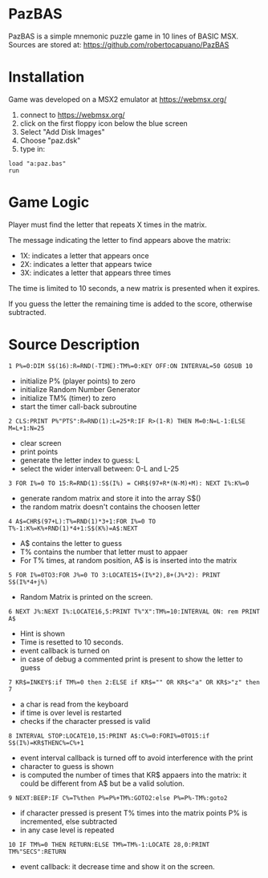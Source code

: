# PazBAS
PazBAS is a simple mnemonic puzzle game in 10 lines of BASIC MSX.
Sources are stored at: https://github.com/robertocapuano/PazBAS

# Installation
Game was developed on a MSX2 emulator at https://webmsx.org/
1. connect to https://webmsx.org/
2. click on the first floppy icon below the blue screen
3. Select "Add Disk Images"
4. Choose "paz.dsk"
5. type in:
```
load "a:paz.bas"
run
```

# Game Logic
Player must find the letter that repeats X times in the matrix.

The message indicating the letter to find appears above the matrix:
- 1X: indicates a letter that appears once
- 2X: indicates a letter that appears twice
- 3X: indicates a letter that appears three times

The time is limited to 10 seconds, a new matrix is presented when it expires.

If you guess the letter the remaining time is added to the score, otherwise subtracted.

# Source Description


```
1 P%=0:DIM S$(16):R=RND(-TIME):TM%=0:KEY OFF:ON INTERVAL=50 GOSUB 10
```
- initialize P% (player points) to zero
- initialize Random Number Generator
- initialize TM% (timer) to zero
- start the timer call-back subroutine


```
2 CLS:PRINT P%"PTS":R=RND(1):L=25*R:IF R>(1-R) THEN M=0:N=L-1:ELSE M=L+1:N=25
```
- clear screen
- print points
- generate the letter index to guess: L
- select the wider intervall between: 0-L and L-25


```
3 FOR I%=0 TO 15:R=RND(1):S$(I%) = CHR$(97+R*(N-M)+M): NEXT I%:K%=0
```
- generate random matrix and store it into the array S$()
- the random matrix doesn't contains the choosen letter


```
4 A$=CHR$(97+L):T%=RND(1)*3+1:FOR I%=0 TO T%-1:K%=K%+RND(1)*4+1:S$(K%)=A$:NEXT
```
- A$ contains the letter to guess
- T% contains the number that letter must to appaer
- For T% times, at random position, A$ is is inserted into the matrix 


```
5 FOR I%=0TO3:FOR J%=0 TO 3:LOCATE15+(I%*2),8+(J%*2): PRINT S$(I%*4+j%)
```
- Random Matrix is printed on the screen.

```
6 NEXT J%:NEXT I%:LOCATE16,5:PRINT T%"X":TM%=10:INTERVAL ON: rem PRINT A$
```
- Hint is shown
- Time is resetted to 10 seconds.
- event callback is turned on
- in case of debug a commented print is present to show the letter to guess


```
7 KR$=INKEY$:if TM%=0 then 2:ELSE if KR$="" OR KR$<"a" OR KR$>"z" then 7
```
- a char is read from the keyboard
- if time is over level is restarted
- checks if the character pressed is valid


```
8 INTERVAL STOP:LOCATE10,15:PRINT A$:C%=0:FORI%=0TO15:if S$(I%)=KR$THENC%=C%+1
```
- event interval callback is turned off to avoid interference with the print
- character to guess is shown
- is computed the number of times that KR$ appaers into the matrix: it could be
different from A$ but be a valid solution.

```
9 NEXT:BEEP:IF C%=T%then P%=P%+TM%:GOTO2:else P%=P%-TM%:goto2
```
- if character pressed is present T% times into the matrix points P% is incremented, 
else subtracted
- in any case level is repeated

```
10 IF TM%=0 THEN RETURN:ELSE TM%=TM%-1:LOCATE 28,0:PRINT TM%"SECS":RETURN
```
- event callback: it decrease time and show it on the screen.


